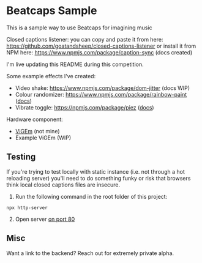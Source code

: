 # Beatcaps Sample

This is a sample way to use Beatcaps for imagining music

Closed captions listener: you can copy and paste it from here: https://github.com/goatandsheep/closed-captions-listener or install it from NPM here: https://www.npmjs.com/package/caption-sync (docs created)

I'm live updating this README during this competition.

Some example effects I've created:

* Video shake: https://www.npmjs.com/package/dom-jitter (docs WIP) 
* Colour randomizer: https://www.npmjs.com/package/rainbow-paint ([docs](https://github.com/goatandsheep/color-randomizer))
* Vibrate toggle: https://npmjs.com/package/piez ([docs](https://github.com/goatandsheep/vibrate-toggle))

Hardware component:

* [ViGEm](https://github.com/ViGEm/) (not mine)
* Example ViGEm (WIP)

## Testing

If you're trying to test locally with static instance (i.e. not through a hot reloading server) you'll need to do something funky or risk that browsers think local closed captions files are insecure.

1. Run the following command in the root folder of this project:

```shell
npx http-server
```

2. Open server [on port 80](http://localhost:8080)

## Misc

Want a link to the backend? Reach out for extremely private alpha.
